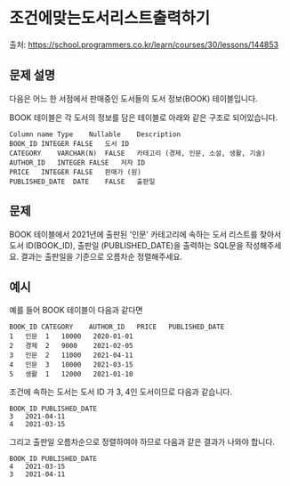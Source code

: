 # 조건에맞는도서리스트출력하기

출처: https://school.programmers.co.kr/learn/courses/30/lessons/144853

## 문제 설명

다음은 어느 한 서점에서 판매중인 도서들의 도서 정보(BOOK) 테이블입니다.

BOOK 테이블은 각 도서의 정보를 담은 테이블로 아래와 같은 구조로 되어있습니다.

```
Column name	Type	Nullable	Description
BOOK_ID	INTEGER	FALSE	도서 ID
CATEGORY	VARCHAR(N)	FALSE	카테고리 (경제, 인문, 소설, 생활, 기술)
AUTHOR_ID	INTEGER	FALSE	저자 ID
PRICE	INTEGER	FALSE	판매가 (원)
PUBLISHED_DATE	DATE	FALSE	출판일
```

## 문제

BOOK 테이블에서 2021년에 출판된 '인문' 카테고리에 속하는 도서 리스트를 찾아서 도서 ID(BOOK_ID), 출판일 (PUBLISHED_DATE)을 출력하는 SQL문을 작성해주세요.
결과는 출판일을 기준으로 오름차순 정렬해주세요.

## 예시

예를 들어 BOOK 테이블이 다음과 같다면

```
BOOK_ID	CATEGORY	AUTHOR_ID	PRICE	PUBLISHED_DATE
1	인문	1	10000	2020-01-01
2	경제	2	9000	2021-02-05
3	인문	2	11000	2021-04-11
4	인문	3	10000	2021-03-15
5	생활	1	12000	2021-01-10
```

조건에 속하는 도서는 도서 ID 가 3, 4인 도서이므로 다음과 같습니다.

```
BOOK_ID	PUBLISHED_DATE
3	2021-04-11
4	2021-03-15
```

그리고 출판일 오름차순으로 정렬하여야 하므로 다음과 같은 결과가 나와야 합니다.

```
BOOK_ID	PUBLISHED_DATE
4	2021-03-15
3	2021-04-11
```
